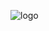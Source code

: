 ![logo](https://github.com/Ibbad-Shabbir/miro-clone/assets/98208897/9bb90d03-a178-4c6a-9e49-17b90d233938)
